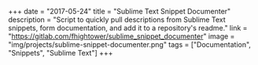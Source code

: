 +++
date = "2017-05-24"
title = "Sublime Text Snippet Documenter"
description = "Script to quickly pull descriptions from Sublime Text snippets, form documentation, and add it to a repository's readme."
link = "https://gitlab.com/fhightower/sublime_snippet_documenter"
image = "img/projects/sublime-snippet-documenter.png"
tags = ["Documentation", "Snippets", "Sublime Text"]
+++
